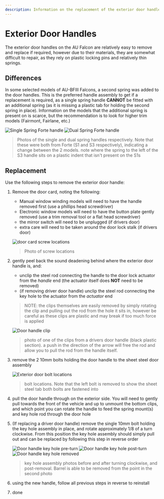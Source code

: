 ```yaml
---
description: Information on the replacement of the exterior door handles for the 1999-2002 Ford Falcon AU (Also relevant to the BA/BF Falcons and SX/SY Territorys)
---
```


# Exterior Door Handles

The exterior door handles on the AU Falcon are relatively easy to remove and replace if required, however due to their materials, they are somewhat difficult to repair, as they rely on plastic locking pins and relatively thin springs.

## Differences
In some selected models of AU-BFIII Falcons, a second spring was added to the door handles. This is the preferred handle assembly to get if a replacement is required, as a single spring handle **CANNOT** be fitted with an additional spring (as it is missing a plastic tab for holding the second spring in place). Information on the models that the additional spring is present on is scarce, but the recommendation is to look for higher trim models (Fairmont, Fairlane, etc.)

![Single Spring Forte handle](./single-spring-handle.jpg)
![Dual Spring Forte handle](./dual-spring-handle.jpg)

> Photos of the single and dual spring handles respectively. Note that these were both from Forte (S1 and S3 respectively), indicating a change between the 2 models. note where the spring to the left of the S3 handle sits on a plastic indent that isn't present on the S1s

## Replacement

Use the following steps to remove the exterior door handle:

1. Remove the door card, noting the following:
    - Manual window winding models will need to have the handle removed first (use a phillips head screwdriver)
    - Electronic window models will need to have the button plate gently removed (use a trim removal tool or a flat head screwdriver)
    - the mirror switch will need to be unplugged (if drivers door)
    - extra care will need to be taken around the door lock stalk (if drivers door)

    ![door card screw locations](../../Common/door-card-screws.jpg)

    > Photo of screw locations

1. gently peel back the sound deadening behind where the exterior door handle is, and:
    - unclip the steel rod connecting the handle to the door lock actuator from the *handle* end (the actuator itself does **NOT** need to be removed)
    - (if removing driver door handle) unclip the steel rod connecting the key hole to the actuator from the *actuator* end

    > NOTE: the clips themselves are easily removed by simply rotating the clip and pulling out the rod from the hole it sits in, however be careful as these clips are plastic and may break if too much force is applied

    ![Door handle clip](./door-clip-example.jpg)

    > photo of one of the clips from a drivers door handle (black plastic section). a push in the direction of the arrow will free the rod and allow you to pull the rod from the handle itself.

1. remove the 2 10mm bolts holding the door handle to the sheet steel door assembly

    ![Exterior door bolt locations](./handle-door-bolts.jpg)

    > bolt locations. Note that the left bolt is removed to show the sheet steel tab both bolts are fastened into

1. pull the door handle through on the exterior side. You will need to gently pull towards the front of the vehicle and up to unmount the bottom clips, and which point you can rotate the handle to feed the spring mount(s) and key hole rod through the door hole

1. (If replacing a driver door handle) remove the single 10mm bolt holding the key hole assembly in place, and rotate approximately 1/8 of a turn clockwise. From this position the key hole assembly should simply pull out and can be replaced by following this step in reverse order

    ![Door handle key hole pre-turn](./driver-handle-ignition-bolt.jpg)
    ![Door handle key hole post-turn](./driver-handle-ignition-bolt-rotated.jpg)
    ![Door handle key hole removed](./driver-handle-ignition-bolt-removed.jpg)

    > key hole assembly photos before and after turning clockwise, and post-removal. Barrel is able to be removed from the point in the second photo

1. using the new handle, follow all previous steps in reverse to reinstall
1. done